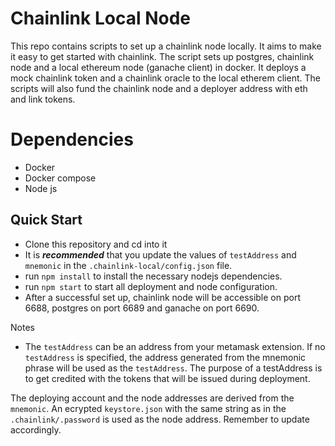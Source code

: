 # Chainlink Local Node

This repo contains scripts to set up a chainlink node locally. It aims to make it easy to get started with chainlink. The script sets up postgres, chainlink node and a local ethereum node (ganache client) in docker. It deploys a mock chainlink token and a chainlink oracle to the local etherem client. The scripts will also fund the chainlink node and a deployer address with eth and link tokens. 

# Dependencies

- Docker
- Docker compose
- Node js

## Quick Start

- Clone this repository and cd into it
- It is ***recommended*** that you update the values of `testAddress` and `mnemonic` in the `.chainlink-local/config.json` file. 
- run `npm install` to install the necessary nodejs dependencies.
- run `npm start` to start all deployment and node configuration.
- After a successful set up, chainlink node will be accessible on port 6688, postgres on port 6689 and ganache on port 6690.

Notes
- The `testAddress` can be an address from your metamask extension. If no `testAddress` is specified, the address generated from the mnemonic phrase will be used as the `testAddress`. The purpose of a testAddress is to get credited with the tokens that will be issued during deployment.

The deploying account and the node addresses are derived from the `mnemonic`. An ecrypted `keystore.json` with the same string as in the `.chainlink/.password` is used as the node address. Remember to update accordingly. 